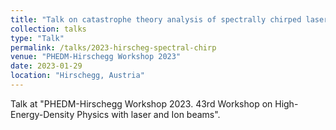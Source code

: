 ```yaml
---
title: "Talk on catastrophe theory analysis of spectrally chirped lasers in nonlinear Compton scattering"
collection: talks
type: "Talk"
permalink: /talks/2023-hirscheg-spectral-chirp
venue: "PHEDM-Hirschegg Workshop 2023"
date: 2023-01-29
location: "Hirschegg, Austria"
---
```


Talk at "PHEDM-Hirschegg Workshop 2023. 43rd Workshop on High-Energy-Density Physics with laser and Ion beams".
